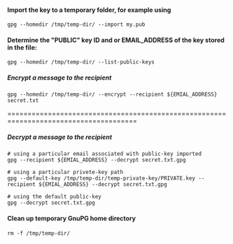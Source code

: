 #### Import the key to a temporary folder, for example using
```
gpg --homedir /tmp/temp-dir/ --import my.pub
```

#### Determine the "PUBLIC" key ID and or EMAIL_ADDRESS of the key stored in the file:
```
gpg --homedir /tmp/temp-dir/ --list-public-keys
```

##### Encrypt a message to the recipient
```
gpg --homedir /tmp/temp-dir/ --encrypt --recipient ${EMIAL_ADDRESS} secret.txt
```

======================================================================================
##### Decrypt a message to the recipient
```
# using a particular email associated with public-key imported
gpg --recipient ${EMIAL_ADDRESS} --decrypt secret.txt.gpg

# using a particular privete-key path
gpg --default-key /tmp/temp-dir/temp-private-key/PRIVATE.key --recipient ${EMIAL_ADDRESS} --decrypt secret.txt.gpg

# using the default public-key 
gpg --decrypt secret.txt.gpg
```

#### Clean up temporary GnuPG home directory
```
rm -f /tmp/temp-dir/
```

